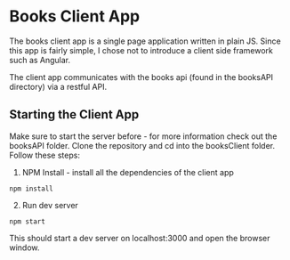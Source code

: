 # Books Client App

The books client app is a single page application written in plain JS. Since this app is fairly simple, I chose not to introduce a client side framework such as Angular. 

The client app communicates with the books api (found in the booksAPI directory) via a restful API. 

## Starting the Client App

Make sure to start the server before - for more information check out the booksAPI folder.
Clone the repository and cd into the booksClient folder. Follow these steps:

1. NPM Install - install all the dependencies of the client app
```
npm install
```

2. Run dev server
```
npm start
```
This should start a dev server on localhost:3000 and open the browser window.
